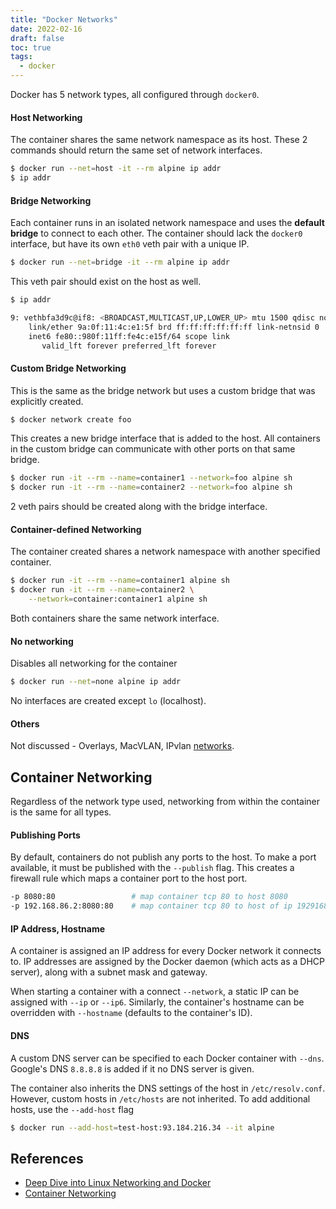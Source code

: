```yaml
---
title: "Docker Networks"
date: 2022-02-16
draft: false
toc: true
tags:
  - docker
---
```


Docker has 5 network types, all configured through `docker0`.

#### Host Networking

The container shares the same network namespace as its host. These 2 commands
should return the same set of network interfaces.

```bash
$ docker run --net=host -it --rm alpine ip addr
$ ip addr
```

#### Bridge Networking

Each container runs in an isolated network namespace and uses the **default
bridge** to connect to each other. The container should lack the `docker0`
interface, but have its own `eth0` veth pair with a unique IP.

```bash
$ docker run --net=bridge -it --rm alpine ip addr
```

This veth pair should exist on the host as well.

```bash
$ ip addr

9: vethbfa3d9c@if8: <BROADCAST,MULTICAST,UP,LOWER_UP> mtu 1500 qdisc noqueue master br-b08c4105c645 state UP group default
    link/ether 9a:0f:11:4c:e1:5f brd ff:ff:ff:ff:ff:ff link-netnsid 0
    inet6 fe80::980f:11ff:fe4c:e15f/64 scope link
       valid_lft forever preferred_lft forever
```

#### Custom Bridge Networking

This is the same as the bridge network but uses a custom bridge that was
explicitly created.

```bash
$ docker network create foo
```

This creates a new bridge interface that is added to the host. All containers in
the custom bridge can communicate with other ports on that same bridge.

```bash
$ docker run -it --rm --name=container1 --network=foo alpine sh
$ docker run -it --rm --name=container2 --network=foo alpine sh
```

2 veth pairs should be created along with the bridge interface.

#### Container-defined Networking

The container created shares a network namespace with another specified container.

```bash
$ docker run -it --rm --name=container1 alpine sh
$ docker run -it --rm --name=container2 \
	--network=container:container1 alpine sh
```

Both containers share the same network interface.

#### No networking
Disables all networking for the container

```bash
$ docker run --net=none alpine ip addr
```

No interfaces are created except `lo` (localhost).

#### Others

Not discussed - Overlays, MacVLAN, IPvlan [networks](https://docs.docker.com/network/).

## Container Networking

Regardless of the network type used, networking from within the container is the same for all types.

#### Publishing Ports

By default, containers do not publish any ports to the host. To make a port
available, it must be published with the `--publish` flag. This creates a
firewall rule which maps a container port to the host port.

```bash
-p 8080:80                 # map container tcp 80 to host 8080
-p 192.168.86.2:8080:80    # map container tcp 80 to host of ip 1929168.86.2 on port 8080
```

#### IP Address, Hostname

A container is assigned an IP address for every Docker network it connects to.
IP addresses are assigned by the Docker daemon (which acts as a DHCP server),
along with a subnet mask and gateway.

When starting a container with a connect `--network`, a static IP can be
assigned with `--ip` or `--ip6`. Similarly, the container's hostname can be
overridden with `--hostname` (defaults to the container's ID).

#### DNS

A custom DNS server can be specified to each Docker container with `--dns`.
Google's DNS `8.8.8.8` is added if it no DNS server is given.

The container also inherits the DNS settings of the host in `/etc/resolv.conf`.
However, custom hosts in `/etc/hosts` are not inherited. To add additional
hosts, use the `--add-host` flag

```bash
$ docker run --add-host=test-host:93.184.216.34 --it alpine
```

## References
- [Deep Dive into Linux Networking and Docker](https://aly.arriqaaq.com/linux-networking-bridge-iptables-and-docker/)
- [Container Networking](https://docs.docker.com/config/containers/container-networking/)
